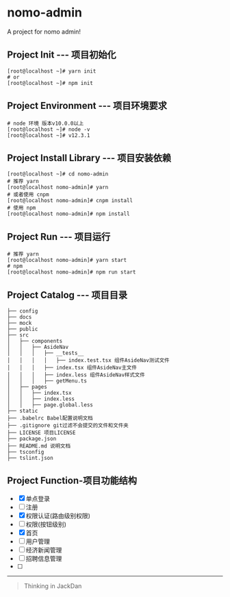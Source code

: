 # nomo-admin
A project for nomo admin!

## Project Init --- 项目初始化

```shell
[root@localhost ~]# yarn init
# or 
[root@localhost ~]# npm init
```

## Project Environment --- 项目环境要求
```shell
# node 环境 版本v10.0.0以上
[root@localhost ~]# node -v
[root@localhost ~]# v12.3.1
```

## Project Install Library --- 项目安装依赖

```shell
[root@localhost ~]# cd nomo-admin
# 推荐 yarn
[root@localhost nomo-admin]# yarn 
# 或者使用 cnpm
[root@localhost nomo-admin]# cnpm install
# 使用 npm
[root@localhost nomo-admin]# npm install
```

## Project Run --- 项目运行

```shell
# 推荐 yarn
[root@localhost nomo-admin]# yarn start
# npm
[root@localhost nomo-admin]# npm run start
```

## Project Catalog --- 项目目录

```
├── config
├── docs
├── mock
├── public
├── src
│   ├── components
│   │   ├── AsideNav
│   │   │   ├── __tests__
│   │   │   │   ├── index.test.tsx 组件AsideNav测试文件
│   │   │   ├── index.tsx 组件AsideNav主文件
│   │   │   ├── index.less 组件AsideNav样式文件
│   │   │   ├── getMenu.ts 
│   ├── pages
│   │   ├── index.tsx
│   │   ├── index.less
│   │   ├── page.global.less 
├── static
├── .babelrc Babel配置说明文档
├── .gitignore git过滤不会提交的文件和文件夹
├── LICENSE 项目LICENSE
├── package.json
├── README.md 说明文档
├── tsconfig
├── tslint.json
```


## Project Function-项目功能结构

- [X] 单点登录
- [ ] 注册
- [X] 权限认证(路由级别权限)
- [ ] 权限(按钮级别)
- [X] 首页
- [ ] 用户管理
- [ ] 经济新闻管理
- [ ] 招聘信息管理
- [ ] 


------

> Thinking in JackDan